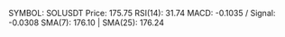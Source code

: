 SYMBOL: SOLUSDT
Price: 175.75
RSI(14): 31.74
MACD: -0.1035 / Signal: -0.0308
SMA(7): 176.10 | SMA(25): 176.24
